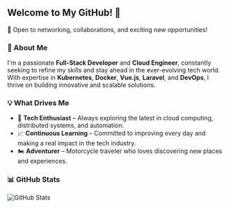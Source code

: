 ## Welcome to My GitHub! 🚀
💬 Open to networking, collaborations, and exciting new opportunities!


### 👋 About Me
I'm a passionate **Full-Stack Developer** and **Cloud Engineer**, constantly seeking to refine my skills and stay ahead in the ever-evolving tech world. With expertise in **Kubernetes**, **Docker**, **Vue.js**, **Laravel**, and **DevOps**, I thrive on building innovative and scalable solutions. 

### 💡 What Drives Me
- 🚀 **Tech Enthusiast** – Always exploring the latest in cloud computing, distributed systems, and automation.
- 📈 **Continuous Learning** – Committed to improving every day and making a real impact in the tech industry.
- 🏍️ **Adventurer** – Motorcycle traveler who loves discovering new places and experiences.


### 📊 GitHub Stats
![GitHub Stats](https://github-profile-summary-cards.vercel.app/api/cards/profile-details?username=vitorvk2)
